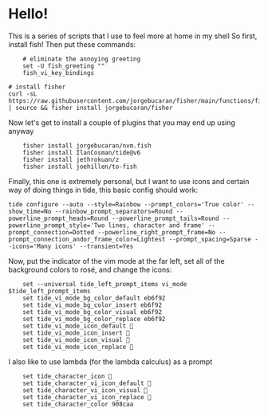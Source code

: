 # Hello!
This is a series of scripts that I use to feel more at home in my shell
So first, install fish!
Then put these commands:
```fish
    # eliminate the annoying greeting
    set -U fish_greeting ""
    fish_vi_key_bindings
```
```fish
# install fisher
curl -sL https://raw.githubusercontent.com/jorgebucaran/fisher/main/functions/fisher.fish | source && fisher install jorgebucaran/fisher
```
Now let's get to install a couple of plugins that you may end up using anyway
```fish
    fisher install jorgebucaran/nvm.fish
    fisher install IlanCosman/tide@v6
    fisher install jethrokuan/z
    fisher install joehillen/to-fish
```
Finally, this one is extremely personal, but I want to use icons and certain way of doing things in tide, this basic config should work:
```fish
tide configure --auto --style=Rainbow --prompt_colors='True color' --show_time=No --rainbow_prompt_separators=Round --powerline_prompt_heads=Round --powerline_prompt_tails=Round --powerline_prompt_style='Two lines, character and frame' --prompt_connection=Dotted --powerline_right_prompt_frame=No --prompt_connection_andor_frame_color=Lightest --prompt_spacing=Sparse --icons='Many icons' --transient=Yes
```
Now, put the indicator of the vim mode at the far left, set all of the background colors to rosé, and change the icons:
```fish
    set --universal tide_left_prompt_items vi_mode $tide_left_prompt_items
    set tide_vi_mode_bg_color_default eb6f92
    set tide_vi_mode_bg_color_insert eb6f92
    set tide_vi_mode_bg_color_visual eb6f92
    set tide_vi_mode_bg_color_replace eb6f92
    set tide_vi_mode_icon_default 
    set tide_vi_mode_icon_insert 
    set tide_vi_mode_icon_visual 󰼢
    set tide_vi_mode_icon_replace 
```

I also like to use lambda (for the lambda calculus) as a prompt
```fish
    set tide_character_icon 󰘧
    set tide_character_vi_icon_default 󰘧
    set tide_character_vi_icon_visual 󰘧
    set tide_character_vi_icon_replace 󰘧
    set tide_character_color 908caa
```
